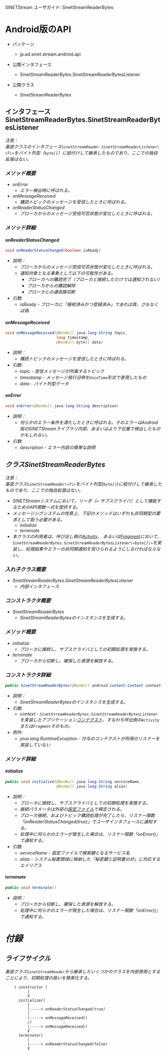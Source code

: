 <!--
Copyright (C) 2020 National Institute of Informatics

Licensed to the Apache Software Foundation (ASF) under one
or more contributor license agreements.  See the NOTICE file
distributed with this work for additional information
regarding copyright ownership.  The ASF licenses this file
to you under the Apache License, Version 2.0 (the
"License"); you may not use this file except in compliance
with the License.  You may obtain a copy of the License at

  http://www.apache.org/licenses/LICENSE-2.0

Unless required by applicable law or agreed to in writing,
software distributed under the License is distributed on an
"AS IS" BASIS, WITHOUT WARRANTIES OR CONDITIONS OF ANY
KIND, either express or implied.  See the License for the
specific language governing permissions and limitations
under the License.
-->

<!-- NOTYET
[English](sinetstream_reader_bytes.en.md)
-->

SINETStream ユーザガイド: SinetStreamReaderBytes

# Android版のAPI

* パッケージ
    * jp.ad.sinet.stream.android.api

* 公開インタフェース
    * SinetStreamReaderBytes.SinetStreamReaderBytesListener

* 公開クラス
    * SinetStreamReaderBytes


## インタフェース SinetStreamReaderBytes.SinetStreamReaderBytesListener

<em>注意：<em><br>
基底クラスのインタフェース`SinetStreamReader.SinetStreamReaderListener\<T\>`をバイト列型（`byte[]`）に紐付けして継承したものであり、ここでの独自拡張はない。


### メソッド概要
* onError
    * エラー検出時に呼ばれる。
* onMessageReceived
    * 購読トピックのメッセージを受信したときに呼ばれる。
* onReaderStatusChanged
    * ブローカからのメッセージ受信可否状態が変化したときに呼ばれる。


### メソッド詳細
#### onReaderStatusChanged

```java
void onReaderStatusChanged(boolean isReady)
```

* 説明：
    * ブローカからのメッセージ受信可否状態が変化したときに呼ばれる。
    * 通知対象となる事象として以下の可能性がある。
        * ブローカへの購読完了（ブローカと接続しただけでは通知されない）
        * ブローカからの購読解除
        * ブローカとの通信路切断
* 引数:
    * isReady - ブローカに「接続済みかつ登録済み」であれば真、さもなくば偽


#### onMessageReceived

```java
void onMessageReceived(@NonNull java.lang.String topic,
                       long timestamp,
                       @NonNull byte[] data)
```

* 説明：
    * 購読トピックのメッセージを受信したときに呼ばれる。
* 引数:
    * topic - 受信メッセージが所属するトピック
    * timestamp - メッセージ発行日時を`UnixTime`形式で表現したもの
    * data - バイト列型データ


#### onError

```java
void onError(@NonNull java.lang.String description)
```

* 説明：
    * 何らかのエラー条件を満たしたときに呼ばれる。そのエラーはAndroid版のSINETStreamライブラリ内部、あるいはより下位層で検出したものかもしれない。
* 引数:
    * description - エラー内容の簡単な説明


## クラスSinetStreamReaderBytes

<em>注意：<em><br>
基底クラス`SinetStreamReader\<T\>`をバイト列型(`byte[]`)に紐付けして継承したものであり、ここでの独自拡張はない。


* SINETStreamシステムにおいて、リーダ（= サブスクライバ）として機能するためのAPI関数一式を提供する。
* メッセージングシステムの性質上、下記のメソッドはいずれも非同期型の要求として扱う必要がある。
    * initialize
    * terminate
* 本クラスの利用者は、呼び出し側の[Activity](https://developer.android.com/guide/components/activities/intro-activities)、
あるいは[Fragment](https://developer.android.com/guide/components/fragments)において、
`SinetStreamReaderBytes.SinetStreamReaderBytesListener\<byte[]\>`を実装し、処理結果やエラーの非同期通知を受けられるようにしなければならない。


### 入れ子クラス概要
* SinetStreamReaderBytes.SinetStreamReaderBytesListener
    * 内部インタフェース


### コンストラクタ概要
* SinetStreamReaderBytes
    * SinetStreamReaderBytesのインスタンスを生成する。


### メソッド概要
* initialize
    * ブローカに接続し、サブスクライバとしての初期処理を実施する。
* terminate
    * ブローカから切断し、確保した資源を解放する。


### コンストラクタ詳細

```java
public SinetStreamReaderBytes(@NonNull android.content.Context context)
```

* 説明：
    * SinetStreamReaderBytesのインスタンスを生成する。
* 引数:
    * context - `SinetStreamReaderBytes.SinetStreamReaderBytesListener`を実装したアプリケーション[コンテクスト](https://developer.android.com/reference/android/content/Context)、すなわち呼出側の`Activity`または`Fragment`そのもの。
* 例外:
    * java.lang.RuntimeException - 付与のコンテクストが所用のリスナーを実装していない


### メソッド詳細
#### initialize

```java
public void initialize(@NonNull java.lang.String serviceName,
                       @NonNull java.lang.String alias)
```

* 説明：
    * ブローカに接続し、サブスクライバとしての初期処理を実施する。
    * 接続パラメータは外部の[設定ファイル](../config.md)で規定される。
    * ブローカ接続、およびトピック購読処理が完了したら、リスナー関数「onReaderStatusChanged(true)」でユーザインタフェースに通知する。
    * 処理中に何らかのエラーが発生した場合は、リスナー関数「onError()」で通知する。
* 引数:
    * serviceName - 設定ファイルで検索鍵となるサービス名
    * alias - システム秘匿領域に格納した「秘密鍵と証明書の対」に対応するエイリアス

#### terminate

```java
public void terminate()
```

* 説明：
    * ブローカから切断し、確保した資源を解放する。
    * 処理中に何らかのエラーが発生した場合は、リスナー関数「onError()」で通知する。


# 付録
## ライフサイクル

基底クラス`SinetStreamReader`から継承したいくつかのクラスを内部使用とすることにより、初期処理の扱いを簡素化する。

```
    ( constructor )
          |
          V
      initialize()
          |
          |-----> onReaderStatusChanged(true)
          |
          |-----> onMessageReceived()
          //              :
          |-----> onMessageReceived()
          V
      terminate()
          |
          |-----> onReaderStatusChanged(false)
          V
```

